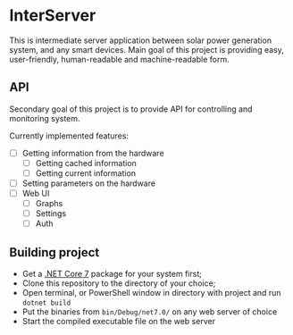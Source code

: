 # InterServer

This is intermediate server application between solar power generation system, and any smart devices.
Main goal of this project is providing easy, user-friendly, human-readable and machine-readable form.

## API
Secondary goal of this project is to provide API for controlling and monitoring system.

Currently implemented features:
- [ ] Getting information from the hardware
  - [ ] Getting cached information
  - [ ] Getting current information
- [ ] Setting parameters on the hardware
- [ ] Web UI
  - [ ] Graphs
  - [ ] Settings
  - [ ] Auth

## Building project

- Get a [.NET Core 7](https://dotnet.microsoft.com/en-us/) package for your system first;
- Clone this repository to the directory of your choice;
- Open terminal, or PowerShell window in directory with project
and run `dotnet build`
- Put the binaries from `bin/Debug/net7.0/` on any web server of choice
- Start the compiled executable file on the web server

